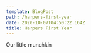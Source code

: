 ```yaml
---
template: BlogPost
path: /harpers-first-year
date: 2020-10-07T04:50:22.164Z
title: Harpers First Year
---
```

Our little munchkin
